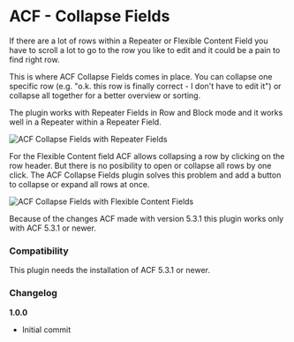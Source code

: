 ACF - Collapse Fields
=====================

If there are a lot of rows within a Repeater or Flexible Content Field you have to scroll a lot to go to the row you like to edit and it could be a pain to find right row.

This is where ACF Collapse Fields comes in place. You can collapse one specific row (e.g. "o.k. this row is finally correct - I don't have to edit it") or collapse all together for a better overview or sorting.

The plugin works with Repeater Fields in Row and Block mode and it works well in a Repeater within a Repeater Field.

![ACF Collapse Fields with Repeater Fields](http://www.dreihochzwo.de/download/collapse-field-repeater.png)

For the Flexible Content field ACF allows collapsing a row by clicking on the row header. But there is no posibility to open or collapse all rows by one click. The ACF Collapse Fields plugin solves this problem and add a button to collapse or expand all rows at once.

![ACF Collapse Fields with Flexible Content Fields](http://www.dreihochzwo.de/download/collapse-field-flexible.png)

Because of the changes ACF made with version 5.3.1 this plugin works only with ACF 5.3.1 or newer.


### Compatibility

This plugin needs the installation of ACF 5.3.1 or newer.

### Changelog

**1.0.0**
* Initial commit
